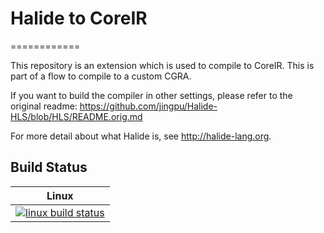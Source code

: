 # Halide to CoreIR
============

This repository is an extension which is used to compile to CoreIR. This is part of a flow to compile to a custom CGRA.

If you want to build the compiler in other settings, please refer to the original readme:
https://github.com/jingpu/Halide-HLS/blob/HLS/README.orig.md

For more detail about what Halide is, see http://halide-lang.org.

Build Status
------------

| Linux                        |
|------------------------------|
| [![linux build status][1]][2]|

[1]: https://travis-ci.org/jeffsetter/Halide_CoreIR.svg?branch=master
[2]: https://travis-ci.com/jeffsetter/Halide_CoreIR
